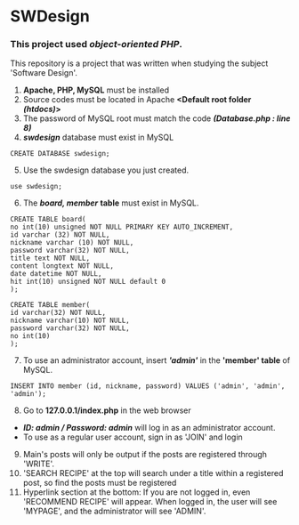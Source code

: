 # SWDesign
### This project used ***object-oriented PHP***.
This repository is a project that was written when studying the subject 'Software Design'.

1. **Apache, PHP, MySQL** must be installed
2. Source codes must be located in Apache **<Default root folder ***(htdocs)***>**
3. The password of MySQL root must match the code ***(Database.php : line 8)***
4. ***swdesign*** database must exist in MySQL

```MySQL
CREATE DATABASE swdesign;
```

5. Use the swdesign database you just created.
```MySQL
use swdesign;
```

6. The ***board, member*** **table** must exist in MySQL.
```MySQL
CREATE TABLE board(
no int(10) unsigned NOT NULL PRIMARY KEY AUTO_INCREMENT,
id varchar (32) NOT NULL,
nickname varchar (10) NOT NULL,
password varchar(32) NOT NULL,
title text NOT NULL,
content longtext NOT NULL,
date datetime NOT NULL,
hit int(10) unsigned NOT NULL default 0
);

CREATE TABLE member(
id varchar(32) NOT NULL, 
nickname varchar(10) NOT NULL,
password varchar(32) NOT NULL, 
no int(10)
);
```

7. To use an administrator account, insert ***'admin'*** in the **'member' table** of MySQL.
```MySQL
INSERT INTO member (id, nickname, password) VALUES ('admin', 'admin', 'admin');
```
8. Go to **127.0.0.1/index.php** in the web browser
+ ***ID: admin / Password: admin*** will log in as an administrator account.
+ To use as a regular user account, sign in as 'JOIN' and login
9. Main's posts will only be output if the posts are registered through 'WRITE'.
10. 'SEARCH RECIPE' at the top will search under a title within a registered post, so find the posts must be registered
11. Hyperlink section at the bottom: If you are not logged in, even 'RECOMMEND RECIPE' will appear. When logged in, the user will see 'MYPAGE', and the administrator will see 'ADMIN'.
